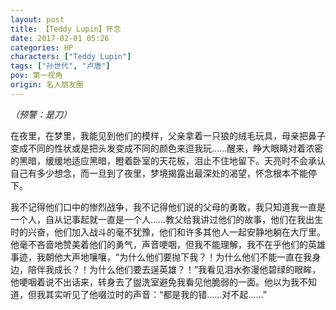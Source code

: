 ```yaml
---
layout: post
title: 【Teddy Lupin】怀念
date: 2017-02-01 05:26
categories: HP
characters: ["Teddy Lupin"]
tags: ["孙世代", "卢唐"]
pov: 第一视角
origin: 名人朋友圈
---
```


*（预警：是刀）*

在夜里，在梦里，我能见到他们的模样，父亲拿着一只狼的绒毛玩具，母亲把鼻子变成不同的性状或是把头发变成不同的颜色来逗我玩……醒来，睁大眼睛对着浓密的黑暗，缓缓地适应黑暗，瞪着卧室的天花板，泪止不住地留下。天亮时不会承认自己有多少想念，而一旦到了夜里，梦境揭露出最深处的渴望，怀念根本不能停下。

我不记得他们口中的惨烈战争，我不记得他们说的父母的勇敢，我只知道我一直是一个人，自从记事起就一直是一个人……教父给我讲过他们的故事，他们在我出生时的兴奋，他们加入战斗的毫不犹豫，他们和许多其他人一起安静地躺在大厅里。他毫不吝啬地赞美着他们的勇气，声音哽咽，但我不能理解，我不在乎他们的英雄事迹，我朝他大声地嚷嚷，“为什么他们要抛下我？！为什么他们不能一直在我身边，陪伴我成长？！为什么他们要去逞英雄？！”我看见泪水弥漫他碧绿的眼眸，他哽咽着说不出话来，转身去了盥洗室避免我看见他脆弱的一面。他以为我不知道，但我其实听见了他啜泣时的声音：“都是我的错……对不起……”
